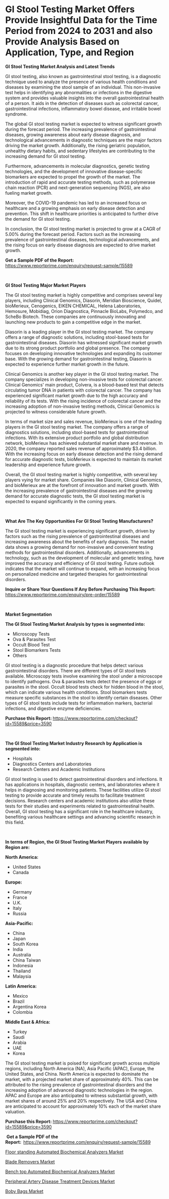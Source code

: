 <p><h1>GI Stool Testing Market Offers Provide Insightful Data for the Time Period from 2024 to 2031 and also Provide Analysis Based on Application, Type, and Region</h1></p><p><strong>GI Stool Testing Market Analysis and Latest Trends</strong></p>
<p><p>GI stool testing, also known as gastrointestinal stool testing, is a diagnostic technique used to analyze the presence of various health conditions and diseases by examining the stool sample of an individual. This non-invasive test helps in identifying any abnormalities or infections in the digestive system and provides valuable insights into the overall gastrointestinal health of a person. It aids in the detection of diseases such as colorectal cancer, gastrointestinal infections, inflammatory bowel disease, and irritable bowel syndrome.</p><p>The global GI stool testing market is expected to witness significant growth during the forecast period. The increasing prevalence of gastrointestinal diseases, growing awareness about early disease diagnosis, and technological advancements in diagnostic techniques are the major factors driving the market growth. Additionally, the rising geriatric population, unhealthy dietary habits, and sedentary lifestyles are contributing to the increasing demand for GI stool testing.</p><p>Furthermore, advancements in molecular diagnostics, genetic testing technologies, and the development of innovative disease-specific biomarkers are expected to propel the growth of the market. The introduction of rapid and accurate testing methods, such as polymerase chain reaction (PCR) and next-generation sequencing (NGS), are also fueling market growth.</p><p>Moreover, the COVID-19 pandemic has led to an increased focus on healthcare and a growing emphasis on early disease detection and prevention. This shift in healthcare priorities is anticipated to further drive the demand for GI stool testing.</p><p>In conclusion, the GI stool testing market is projected to grow at a CAGR of 5.00% during the forecast period. Factors such as the increasing prevalence of gastrointestinal diseases, technological advancements, and the rising focus on early disease diagnosis are expected to drive market growth.</p></p>
<p><strong>Get a Sample PDF of the Report:&nbsp;</strong> <a href="https://www.reportprime.com/enquiry/request-sample/15589">https://www.reportprime.com/enquiry/request-sample/15589</a></p>
<p>&nbsp;</p>
<p><strong>GI Stool Testing Major Market Players</strong></p>
<p><p>The GI stool testing market is highly competitive and comprises several key players, including Clinical Genomics, Diasorin, Meridian Bioscience, Quidel, bioMerieux, Cenogenics, EIKEN CHEMICAL, Helena Laboratories, Hemosure, Mobidiag, Orion Diagnostica, Pinnacle BioLabs, Polymedco, and ScheBo Biotech. These companies are continuously innovating and launching new products to gain a competitive edge in the market.</p><p>Diasorin is a leading player in the GI stool testing market. The company offers a range of diagnostic solutions, including stool-based tests for gastrointestinal diseases. Diasorin has witnessed significant market growth due to its strong product portfolio and global presence. The company focuses on developing innovative technologies and expanding its customer base. With the growing demand for gastrointestinal testing, Diasorin is expected to experience further market growth in the future.</p><p>Clinical Genomics is another key player in the GI stool testing market. The company specializes in developing non-invasive tests for colorectal cancer. Clinical Genomics' main product, Colvera, is a blood-based test that detects circulating tumor DNA in patients with colorectal cancer. The company has experienced significant market growth due to the high accuracy and reliability of its tests. With the rising incidence of colorectal cancer and the increasing adoption of non-invasive testing methods, Clinical Genomics is projected to witness considerable future growth.</p><p>In terms of market size and sales revenue, bioMerieux is one of the leading players in the GI stool testing market. The company offers a range of diagnostics solutions, including stool-based tests for gastrointestinal infections. With its extensive product portfolio and global distribution network, bioMerieux has achieved substantial market share and revenue. In 2020, the company reported sales revenue of approximately $3.4 billion. With the increasing focus on early disease detection and the rising demand for accurate diagnostic tests, bioMerieux is expected to maintain its market leadership and experience future growth.</p><p>Overall, the GI stool testing market is highly competitive, with several key players vying for market share. Companies like Diasorin, Clinical Genomics, and bioMerieux are at the forefront of innovation and market growth. With the increasing prevalence of gastrointestinal diseases and the growing demand for accurate diagnostic tests, the GI stool testing market is expected to expand significantly in the coming years.</p></p>
<p>&nbsp;</p>
<p><strong>What Are The Key Opportunities For GI Stool Testing Manufacturers?</strong></p>
<p><p>The GI stool testing market is experiencing significant growth, driven by factors such as the rising prevalence of gastrointestinal diseases and increasing awareness about the benefits of early diagnosis. The market data shows a growing demand for non-invasive and convenient testing methods for gastrointestinal disorders. Additionally, advancements in technology, such as the development of molecular and genetic testing, have improved the accuracy and efficiency of GI stool testing. Future outlook indicates that the market will continue to expand, with an increasing focus on personalized medicine and targeted therapies for gastrointestinal disorders.</p></p>
<p><strong>Inquire or Share Your Questions If Any Before Purchasing This Report:</strong> <a href="https://www.reportprime.com/enquiry/pre-order/15589">https://www.reportprime.com/enquiry/pre-order/15589</a></p>
<p>&nbsp;</p>
<p><strong>Market Segmentation</strong></p>
<p><strong>The GI Stool Testing Market Analysis by types is segmented into:</strong></p>
<p><ul><li>Microscopy Tests</li><li>Ova & Parasites Test</li><li>Occult Blood Test</li><li>Stool Biomarkers Tests</li><li>Others</li></ul></p>
<p><p>GI stool testing is a diagnostic procedure that helps detect various gastrointestinal disorders. There are different types of GI stool tests available. Microscopy tests involve examining the stool under a microscope to identify pathogens. Ova & parasites tests detect the presence of eggs or parasites in the stool. Occult blood tests check for hidden blood in the stool, which can indicate various health conditions. Stool biomarkers tests measure specific substances in the stool to identify certain diseases. Other types of GI stool tests include tests for inflammation markers, bacterial infections, and digestive enzyme deficiencies.</p></p>
<p><strong>Purchase this Report:&nbsp;</strong><a href="https://www.reportprime.com/checkout?id=15589&price=3590">https://www.reportprime.com/checkout?id=15589&price=3590</a></p>
<p>&nbsp;</p>
<p><strong>The GI Stool Testing Market Industry Research by Application is segmented into:</strong></p>
<p><ul><li>Hospitals</li><li>Diagnostics Centers and Laboratories</li><li>Research Centers and Academic Institutions</li></ul></p>
<p><p>GI stool testing is used to detect gastrointestinal disorders and infections. It has applications in hospitals, diagnostic centers, and laboratories where it helps in diagnosing and monitoring patients. These facilities utilize GI stool testing to provide accurate and timely results to facilitate treatment decisions. Research centers and academic institutions also utilize these tests for their studies and experiments related to gastrointestinal health. Overall, GI stool testing has a significant role in the healthcare industry, benefiting various healthcare settings and advancing scientific research in this field.</p></p>
<p>&nbsp;</p>
<p><strong>In terms of Region, the GI Stool Testing Market Players available by Region are:</strong></p>
<p>
    <p> <strong> North America: </strong>
        <ul>
            <li>United States</li>
            <li>Canada</li>
        </ul>
        </p> 
    <p> <strong> Europe: </strong>
        <ul>
            <li>Germany</li>
            <li>France</li>
            <li>U.K.</li>
            <li>Italy</li>
            <li>Russia</li>
        </ul>
        </p> 
    <p> <strong> Asia-Pacific: </strong>
        <ul>
            <li>China</li>
            <li>Japan</li>
            <li>South Korea</li>
            <li>India</li>
            <li>Australia</li>
            <li>China Taiwan</li>
            <li>Indonesia</li>
            <li>Thailand</li>
            <li>Malaysia</li>
        </ul>
        </p> 
    <p> <strong> Latin America: </strong>
        <ul>
            <li>Mexico</li>
            <li>Brazil</li>
            <li>Argentina Korea</li>
            <li>Colombia</li>
        </ul>
        </p> 
    <p> <strong> Middle East & Africa: </strong>
        <ul>
            <li>Turkey</li>
            <li>Saudi</li>
            <li>Arabia</li>
            <li>UAE</li>
            <li>Korea</li>
        </ul>
    </p>
    </p>
<p><p>The GI stool testing market is poised for significant growth across multiple regions, including North America (NA), Asia Pacific (APAC), Europe, the United States, and China. North America is expected to dominate the market, with a projected market share of approximately 40%. This can be attributed to the rising prevalence of gastrointestinal disorders and the increasing adoption of advanced diagnostic technologies in the region. APAC and Europe are also anticipated to witness substantial growth, with market shares of around 25% and 20% respectively. The USA and China are anticipated to account for approximately 10% each of the market share valuation.</p></p>
<p><strong>Purchase this Report: </strong><a href="https://www.reportprime.com/checkout?id=15589&price=3590">https://www.reportprime.com/checkout?id=15589&price=3590</a></p>
<p>&nbsp;<strong>Get a Sample PDF of the Report:&nbsp;&nbsp;</strong><a href="https://www.reportprime.com/enquiry/request-sample/15589">https://www.reportprime.com/enquiry/request-sample/15589</a></p>
<p><strong></strong></p>
<p><p><a href="https://medium.com/@kimberlymontgomery2004/decoding-floor-standing-automated-biochemical-analyzers-market-metrics-market-share-trends-and-a2b20b03fe7b">Floor standing Automated Biochemical Analyzers Market</a></p><p><a href="https://medium.com/@kimberlymontgomery2004/blade-removers-market-trends-forecast-and-competitive-analysis-to-2031-4f188120b8ab">Blade Removers Market</a></p><p><a href="https://medium.com/@kimberlymontgomery2004/bench-top-automated-biochemical-analyzers-market-competitive-analysis-market-trends-and-forecast-2bf9eba92ba1">Bench top Automated Biochemical Analyzers Market</a></p><p><a href="https://medium.com/@kimberlymontgomery2004/peripheral-artery-disease-treatment-devices-market-competitive-analysis-market-trends-and-0b69034dfb59">Peripheral Artery Disease Treatment Devices Market</a></p><p><a href="https://medium.com/@kimberlymontgomery2004/boby-bags-market-research-report-its-history-and-forecast-2024-to-2031-917ce612c482">Boby Bags Market</a></p></p>